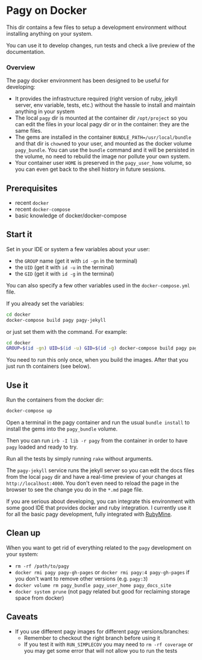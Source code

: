 # Pagy on Docker

This dir contains a few files to setup a development environment without installing anything on your system.

You can use it to develop changes, run tests and check a live preview of the documentation.

### Overview

The pagy docker environment has been designed to be useful for developing:

- It provides the infrastructure required (right version of ruby, jekyll server, env variable, tests, etc.) without the hassle to install and maintain anything in your system
- The local `pagy` dir is mounted at the container dir `/opt/project` so you can edit the files in your local pagy dir or in the container: they are the same files.
- The gems are installed in the container `BUNDLE_PATH=/usr/local/bundle` and that dir is `chown`ed to your user, and mounted as the docker volume `pagy_bundle`. You can use the `bundle` command and it will be persisted in the volume, no need to rebuild the image nor pollute your own system.
- Your container user `HOME` is preserved in the `pagy_user_home` volume, so you can even get back to the shell history in future sessions.

## Prerequisites

- recent `docker`
- recent `docker-compose`
- basic knowledge of docker/docker-compose

## Start it

Set in your IDE or system a few variables about your user:

- the `GROUP` name (get it with `id -gn` in the terminal)
- the `UID` (get it with `id -u` in the terminal)
- the `GID` (get it with `id -g` in the terminal)

You can also specify a few other variables used in the `docker-compose.yml` file.

If you already set the variables:

```sh
cd docker
docker-compose build pagy pagy-jekyll
```

or just set them with the command. For example:

```sh
cd docker
GROUP=$(id -gn) UID=$(id -u) GID=$(id -g) docker-compose build pagy pagy-jekyll
```

You need to run this only once, when you build the images. After that you just run th containers (see below).

## Use it

Run the containers from the docker dir:

```sh
docker-compose up
```

Open a terminal in the pagy container and run the usual `bundle install` to install the gems into the `pagy_bundle` volume.

Then you can run `irb -I lib -r pagy` from the container in order to have `pagy` loaded and ready to try.

Run all the tests by simply running `rake` without arguments.

The `pagy-jekyll` service runs the jekyll server so you can edit the docs files from the local `pagy` dir and have a real-time preview of your changes at `http://localhost:4000`. You don't even need to reload the page in the browser to see the change you do in the `*.md` page file.

If you are serious about developing, you can integrate this environment with some good IDE that provides docker and ruby integration. I currently use it for all the basic pagy development, fully integrated with [RubyMine](https://www.jetbrains.com/ruby/?from=https%3A%2F%2Fgithub.com%2Fddnexus%2Fpagy).

## Clean up

When you want to get rid of everything related to the `pagy` development on your system:

- `rm -rf /path/to/pagy`
- `docker rmi pagy pagy-gh-pages` or `docker rmi pagy:4 pagy-gh-pages` if you don't want to remove other versions (e.g. `pagy:3`)
- `docker volume rm pagy_bundle pagy_user_home pagy_docs_site`
- `docker system prune` (not pagy related but good for reclaiming storage space from docker)

## Caveats

- If you use different pagy images for different pagy versions/branches:
  - Remember to checkout the right branch before using it
  - If you test it with `RUN_SIMPLECOV` you may need to `rm -rf coverage` or you may get some error that will not allow you to run the tests
